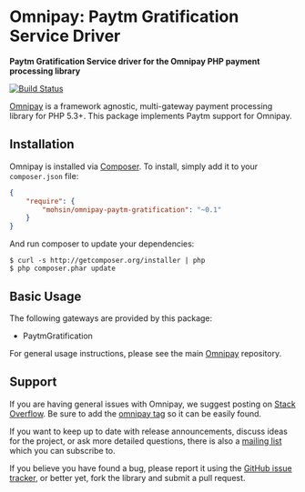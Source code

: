 # Omnipay: Paytm Gratification Service Driver

**Paytm Gratification Service driver for the Omnipay PHP payment processing library**

[![Build Status](https://travis-ci.org/SaifurRahmanMohsin/omnipay-paytm-gratification.svg?branch=master)](https://travis-ci.org/SaifurRahmanMohsin/omnipay-paytm-gratification)

[Omnipay](https://github.com/thephpleague/omnipay) is a framework agnostic, multi-gateway payment
processing library for PHP 5.3+. This package implements Paytm support for Omnipay.

## Installation

Omnipay is installed via [Composer](http://getcomposer.org/). To install, simply add it
to your `composer.json` file:

```json
{
    "require": {
        "mohsin/omnipay-paytm-gratification": "~0.1"
    }
}
```

And run composer to update your dependencies:

    $ curl -s http://getcomposer.org/installer | php
    $ php composer.phar update

## Basic Usage

The following gateways are provided by this package:

* PaytmGratification

For general usage instructions, please see the main [Omnipay](https://github.com/thephpleague/omnipay)
repository.

## Support

If you are having general issues with Omnipay, we suggest posting on
[Stack Overflow](http://stackoverflow.com/). Be sure to add the
[omnipay tag](http://stackoverflow.com/questions/tagged/omnipay) so it can be easily found.

If you want to keep up to date with release announcements, discuss ideas for the project,
or ask more detailed questions, there is also a [mailing list](https://groups.google.com/forum/#!forum/omnipay) which
you can subscribe to.

If you believe you have found a bug, please report it using the [GitHub issue tracker](https://github.com/SaifurRahmanMohsin/omnipay-paytm-gratification/issues),
or better yet, fork the library and submit a pull request.

